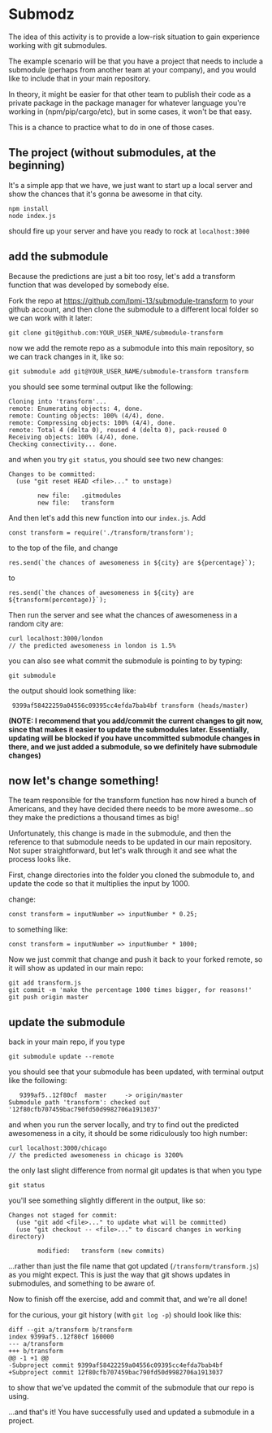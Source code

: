 # Submodz

The idea of this activity is to provide a low-risk situation to gain experience
working with git submodules.

The example scenario will be that you have a project that needs to include a submodule (perhaps from another team at your company), and you would like to include that
in your main repository.

In theory, it might be easier for that other team to publish their code as a private
package in the package manager for whatever language you're working in (npm/pip/cargo/etc), but in some cases, it won't be that easy.

This is a chance to practice what to do in one of those cases.

## The project (without submodules, at the beginning)

It's a simple app that we have, we just want to start up a local server and show the
chances that it's gonna be awesome in that city.

```
npm install
node index.js
```

should fire up your server and have you ready to rock at `localhost:3000`

## add the submodule

Because the predictions are just a bit too rosy, let's add a transform function that was developed by somebody else.

Fork the repo at https://github.com/lpmi-13/submodule-transform to your github account, and then clone the submodule to a different local folder so we can work with it later:

```
git clone git@github.com:YOUR_USER_NAME/submodule-transform
```

now we add the remote repo as a submodule into this main repository, so we can track changes in it, like so:

```
git submodule add git@YOUR_USER_NAME/submodule-transform transform
```

you should see some terminal output like the following:

```
Cloning into 'transform'...
remote: Enumerating objects: 4, done.
remote: Counting objects: 100% (4/4), done.
remote: Compressing objects: 100% (4/4), done.
remote: Total 4 (delta 0), reused 4 (delta 0), pack-reused 0
Receiving objects: 100% (4/4), done.
Checking connectivity... done.
```

and when you try `git status`, you should see two new changes:

```
Changes to be committed:
  (use "git reset HEAD <file>..." to unstage)

        new file:   .gitmodules
        new file:   transform
```

And then let's add this new function into our `index.js`. Add

```
const transform = require('./transform/transform');
```

to the top of the file, and change

```
res.send(`the chances of awesomeness in ${city} are ${percentage}`);
```

to

```
res.send(`the chances of awesomeness in ${city} are ${transform(percentage)}`);
```

Then run the server and see what the chances of awesomeness in a random city are:

```
curl localhost:3000/london
// the predicted awesomeness in london is 1.5%
```

you can also see what commit the submodule is pointing to by typing:

```
git submodule
```

the output should look something like:

```
 9399af58422259a04556c09395cc4efda7bab4bf transform (heads/master)
```

**(NOTE: I recommend that you add/commit the current changes to git now, since that makes it easier to update the submodules later. Essentially, updating will
be blocked if you have uncommitted submodule changes in there, and we just added
a submodule, so we definitely have submodule changes)**

## now let's change something!

The team responsible for the transform function has now hired a bunch of Americans, and they have decided there needs to be more awesome...so they make the predictions a thousand times as big!

Unfortunately, this change is made in the submodule, and then the reference to that submodule needs to be updated in our main repository. Not super straightforward, but let's walk through it and see what the process looks like.

First, change directories into the folder you cloned the submodule to, and update the code so that it multiplies the input by 1000.

change:

```
const transform = inputNumber => inputNumber * 0.25;
```

to something like:

```
const transform = inputNumber => inputNumber * 1000;
```

Now we just commit that change and push it back to your forked remote, so it will show as updated in our main repo:

```
git add transform.js
git commit -m 'make the percentage 1000 times bigger, for reasons!'
git push origin master
```

## update the submodule

back in your main repo, if you type

```
git submodule update --remote
```

you should see that your submodule has been updated, with terminal output like the following:

```
   9399af5..12f80cf  master     -> origin/master
Submodule path 'transform': checked out '12f80cfb707459bac790fd50d9982706a1913037'
```

and when you run the server locally, and try to find out the predicted awesomeness in a city, it should be some ridiculously too high number:

```
curl localhost:3000/chicago
// the predicted awesomeness in chicago is 3200%
```

the only last slight difference from normal git updates is that when you type

```
git status
```

you'll see something slightly different in the output, like so:

```
Changes not staged for commit:
  (use "git add <file>..." to update what will be committed)
  (use "git checkout -- <file>..." to discard changes in working directory)

        modified:   transform (new commits)
```

...rather than just the file name that got updated (`/transform/transform.js`) as you might expect. This is just the way that git shows updates in submodules,
and something to be aware of.

Now to finish off the exercise, add and commit that, and we're all done!

for the curious, your git history (with `git log -p`) should look like this:

```
diff --git a/transform b/transform
index 9399af5..12f80cf 160000
--- a/transform
+++ b/transform
@@ -1 +1 @@
-Subproject commit 9399af58422259a04556c09395cc4efda7bab4bf
+Subproject commit 12f80cfb707459bac790fd50d9982706a1913037
```

to show that we've updated the commit of the submodule that our repo is using.

...and that's it! You have successfully used and updated a submodule in a project.
